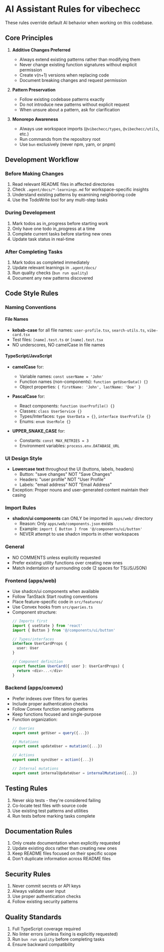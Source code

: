 # AI Assistant Rules for vibechecc

These rules override default AI behavior when working on this codebase.

## Core Principles

1. **Additive Changes Preferred**
   - Always extend existing patterns rather than modifying them
   - Never change existing function signatures without explicit permission
   - Create v(n+1) versions when replacing code
   - Document breaking changes and request permission

2. **Pattern Preservation**
   - Follow existing codebase patterns exactly
   - Do not introduce new patterns without explicit request
   - When unsure about a pattern, ask for clarification

3. **Monorepo Awareness**
   - Always use workspace imports (`@vibechecc/types`, `@vibechecc/utils`, etc.)
   - Run commands from the repository root
   - Use `bun` exclusively (never npm, yarn, or pnpm)

## Development Workflow

### Before Making Changes
1. Read relevant README files in affected directories
2. Check `.agent/docs/*-learnings.md` for workspace-specific insights
3. Understand existing patterns by examining neighboring code
4. Use the TodoWrite tool for any multi-step tasks

### During Development
1. Mark todos as in_progress before starting work
2. Only have one todo in_progress at a time
3. Complete current tasks before starting new ones
4. Update task status in real-time

### After Completing Tasks
1. Mark todos as completed immediately
2. Update relevant learnings in `.agent/docs/`
3. Run quality checks (`bun run quality`)
4. Document any new patterns discovered

## Code Style Rules

### Naming Conventions

#### File Names
- **kebab-case** for all file names: `user-profile.tsx`, `search-utils.ts`, `vibe-card.tsx`
- Test files: `[name].test.ts` or `[name].test.tsx`
- NO underscores, NO camelCase in file names

#### TypeScript/JavaScript
- **camelCase** for:
  - Variable names: `const userName = 'John'`
  - Function names (non-components): `function getUserData() {}`
  - Object properties: `{ firstName: 'John', lastName: 'Doe' }`
  
- **PascalCase** for:
  - React components: `function UserProfile() {}`
  - Classes: `class UserService {}`
  - Types/Interfaces: `type UserData = {}`, `interface UserProfile {}`
  - Enums: `enum UserRole {}`

- **UPPER_SNAKE_CASE** for:
  - Constants: `const MAX_RETRIES = 3`
  - Environment variables: `process.env.DATABASE_URL`

### UI Design Style
- **Lowercase text** throughout the UI (buttons, labels, headers)
  - Button: "save changes" NOT "Save Changes"
  - Headers: "user profile" NOT "User Profile"
  - Labels: "email address" NOT "Email Address"
- Exception: Proper nouns and user-generated content maintain their casing

### Import Rules
- **shadcn/ui components** can ONLY be imported in `apps/web/` directory
  - Reason: Only `apps/web/components.json` exists
  - Example: `import { Button } from '@/components/ui/button'`
  - NEVER attempt to use shadcn imports in other workspaces

### General
- NO COMMENTS unless explicitly requested
- Prefer existing utility functions over creating new ones
- Match indentation of surrounding code (2 spaces for TS/JS/JSON)

### Frontend (apps/web)
- Use shadcn/ui components when available
- Follow TanStack Start routing conventions
- Place feature-specific code in `src/features/`
- Use Convex hooks from `src/queries.ts`
- Component structure:
  ```typescript
  // Imports first
  import { useState } from 'react'
  import { Button } from '@/components/ui/button'
  
  // Types/interfaces
  interface UserCardProps {
    user: User
  }
  
  // Component definition
  export function UserCard({ user }: UserCardProps) {
    return <div>...</div>
  }
  ```

### Backend (apps/convex)
- Prefer indexes over filters for queries
- Include proper authentication checks
- Follow Convex function naming patterns
- Keep functions focused and single-purpose
- Function organization:
  ```typescript
  // Queries
  export const getUser = query({...})
  
  // Mutations
  export const updateUser = mutation({...})
  
  // Actions
  export const syncUser = action({...})
  
  // Internal mutations
  export const internalUpdateUser = internalMutation({...})
  ```

## Testing Rules

1. Never skip tests - they're considered failing
2. Co-locate test files with source code
3. Use existing test patterns and utilities
4. Run tests before marking tasks complete

## Documentation Rules

1. Only create documentation when explicitly requested
2. Update existing docs rather than creating new ones
3. Keep README files focused on their specific scope
4. Don't duplicate information across README files

## Security Rules

1. Never commit secrets or API keys
2. Always validate user input
3. Use proper authentication checks
4. Follow existing security patterns

## Quality Standards

1. Full TypeScript coverage required
2. No linter errors (unless fixing is explicitly requested)
3. Run `bun run quality` before completing tasks
4. Ensure backward compatibility
